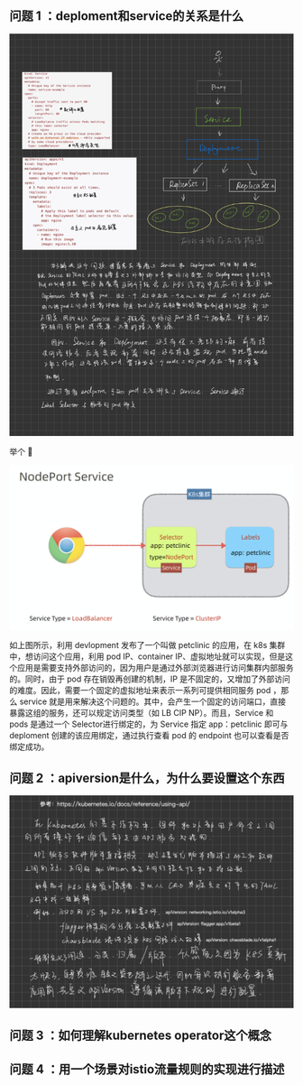 ## 问题 1 ：deploment和service的关系是什么

![image](https://github.com/zyx8629/-ISTIO/blob/main/images/Question-1.jpeg)

举个 🌰 

![image](https://github.com/zyx8629/-ISTIO/blob/main/images/%E6%88%AA%E5%B1%8F2020-11-24%20%E4%B8%8A%E5%8D%8810.04.03.png)

如上图所示，利用 devlopment 发布了一个叫做 petclinic 的应用，在 k8s 集群中，想访问这个应用，利用 pod IP、container IP、虚拟地址就可以实现，但是这个应用是需要支持外部访问的，因为用户是通过外部浏览器进行访问集群内部服务的。同时，由于 pod 存在销毁再创建的机制，IP 是不固定的，又增加了外部访问的难度。因此，需要一个固定的虚拟地址来表示一系列可提供相同服务 pod ，那么 service 就是用来解决这个问题的。其中，会产生一个固定的访问端口，直接暴露这组的服务，还可以规定访问类型（如 LB CIP NP）。而且，Service 和 pods 是通过一个 Selector进行绑定的，为 Service 指定 app：petclinic 即可与 deploment 创建的该应用绑定，通过执行查看 pod 的 endpoint 也可以查看是否绑定成功。
 
## 问题 2 ：apiversion是什么，为什么要设置这个东西

![image](https://github.com/zyx8629/-ISTIO/blob/main/images/Question-2.png)

## 问题 3 ：如何理解kubernetes operator这个概念

## 问题 4 ：用一个场景对istio流量规则的实现进行描述 

